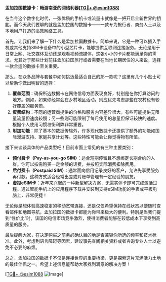 **孟加拉国數據卡：畅游南亚的网络利器[[TG💪+ @esim1088](https://t.me/s/esim1088)]**

在当今这个数字化时代，一张优质的手机卡或流量卡就像是一把开启全新世界的钥匙。而今天我们要聊的就是孟加拉国的数据卡——一款专为旅行者、商务人士以及本地用户打造的高效网络工具。

首先，让我们来了解一下什么是孟加拉国數據卡。简单来说，它是一种可以插入手机或其他支持SIM卡设备中的小型芯片卡，能够提供互联网连接服务。无论是用于日常上网、社交媒体互动还是观看视频流媒体，这张小小的卡片都能满足你的需求。尤其对于那些计划前往孟加拉国旅行或者需要在当地长期居住的人来说，选择一款合适的數據卡至关重要。

那么，在众多品牌与套餐中如何挑选最适合自己的那一款呢？这里有几个小贴士可以帮助你做出明智的选择：

1. **覆盖范围**：确保所选数据卡在网络信号方面表现良好，特别是在你打算访问的地方。例如，如果你经常会在乡村地区活动，则应优先考虑那些在农村也有较好覆盖的服务商。
2. **资费结构**：不同的运营商提供的价格和服务内容差异很大。有些可能提供无限量流量但速度较慢；另一些则可能限制了每月使用的总量但保证较快的速度。根据个人使用习惯权衡利弊非常重要。
3. **附加功能**：除了基本的数据传输外，许多现代數據卡还提供了额外的功能如国际漫游支持、家庭共享计划等。这些特性可能会让你觉得物有所值。

接下来谈谈具体的产品类型吧！目前市面上常见的有三种主要类别：
- **预付费卡（Pay-as-you-go SIM）**：适合短期停留且不想绑定长期合约的人群。你可以按需购买一定金额的话费，并按照实际消费扣除费用。
- **后付费卡（Postpaid SIM）**：通常面向信用记录良好的客户，允许先享受服务再付款。这种方式适合经常出差或对账单管理有一定经验的朋友。
- **虚拟eSIM卡**：近年来兴起的一种新型解决方案，无需实体卡即可完成激活过程。通过智能手机上的应用程序下载并安装到支持eSIM功能的手表或平板电脑上，非常便捷！

无论你是想体验高速稳定的移动宽带连接，还是仅仅希望保持在线状态以便随时查看邮件和地图导航，孟加拉国的数据卡都能为你带来极大的便利。特别是当我们提到“性价比”时，该国的电信市场竞争激烈，使得消费者能够在较低成本下享受到高质量的服务。

最后提醒大家，在决定购买之前务必确认目的地是否兼容你所选的频率和技术标准。此外，考虑到语言障碍等因素，建议事先查阅相关资料或者咨询专业人士以避免不必要的麻烦。

总之，孟加拉国的数据卡不仅是连接世界的重要桥梁，更是探索这片充满活力土地的最佳伴侣之一。希望上述信息能帮助大家找到满意的解决方案！

[[TG💪+ @esim1088](https://t.me/s/esim1088) ![Image](https://i.postimg.cc/4NQfJmqS/Snipaste-2025-05-13-00-14-12.png)]
